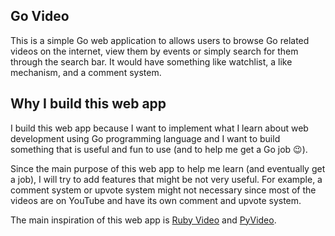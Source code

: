 ## Go Video

This is a simple Go web application to allows users to browse Go related videos on the internet, view them by events or simply search for them through the search bar. It would have something like watchlist, a like mechanism, and a comment system.

## Why I build this web app

I build this web app because I want to implement what I learn about web development using Go programming language and I want to build something that is useful and fun to use (and to help me get a Go job 😉).

Since the main purpose of this web app to help me learn (and eventually get a job), I will try to add features that might be not very useful. For example, a comment system or upvote system might not necessary since most of the videos are on YouTube and have its own comment and upvote system. 

The main inspiration of this web app is [Ruby Video](https://www.rubyvideo.dev/) and [PyVideo](https://pyvideo.org/). 
